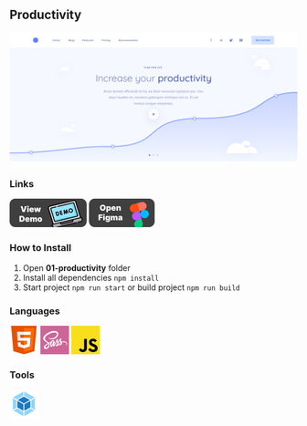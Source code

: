 ## Productivity

<img src="../assets/img/covers/01-productivity.png" alt="Productivity cover" width="750">

### Links

[<img src="../assets/icons/view-demo.svg" title="Productivity — open project demo" alt="View Demo" height="50">](https://01-productivity.netlify.app/)
[<img src="../assets/icons/open-figma.svg" title="Productivity — open figma template" alt="Open figma" height="50">](https://www.figma.com/file/4R5xdVNZ47gMzQTX5jFaeT/Productivity?node-id=0%3A1)

### How to Install

1. Open **01-productivity** folder
2. Install all dependencies ``npm install``
3. Start project  ``npm run start`` or build project ``npm run build``

### Languages

[<img src="../assets/icons/languages/html.svg" height="50" title="HTML5">](https://www.google.com/search?q=html&ei=-V8YY4SzNYyKrwT1-53gBw&ved=0ahUKEwjEk-rzqoL6AhUMxYsKHfV9B3wQ4dUDCA4&uact=5&oq=html&gs_lcp=Cgdnd3Mtd2l6EAMyCggAELEDEIMBEEMyBAgAEEMyBAgAEEMyBAgAEEMyCggAELEDEIMBEEMyBAgAEEMyCwgAEIAEELEDEIMBMggIABCABBCxAzILCAAQgAQQsQMQgwEyBQgAEIAEOgoIABBHENYEELADOgcIABCwAxBDSgQIQRgASgQIRhgAUIMEWIMEYJkGaAFwAXgAgAF6iAF6kgEDMC4xmAEAoAEByAEKwAEB&sclient=gws-wiz)
[<img src="../assets/icons/languages/sass.svg" height="50" title="SASS">](https://www.google.com/search?q=sass&ei=gmAYY5TeKquqrgSA24-IDg&ved=0ahUKEwiUp4m1q4L6AhUrlYsKHYDtA-EQ4dUDCA4&uact=5&oq=sass&gs_lcp=Cgdnd3Mtd2l6EAMyBwgAELEDEEMyBAgAEEMyCwguEIAEEMcBEK8BMggIABCxAxCDATIFCAAQgAQyBQgAEIAEMgUIABCABDIFCC4QgAQyBQguEIAEMgUIABCABDoLCAAQgAQQsQMQgwE6EwguELEDEIMBEMcBENEDENQCEEM6CggAELEDEIMBEEM6CAgAEIAEELEDSgQIQRgASgQIRhgAUABYlgRg9wRoAHABeACAAacCiAHEBZIBBTAuMS4ymAEAoAEBwAEB&sclient=gws-wiz)
[<img src="../assets/icons/languages/javascript.svg" height="50" title="JavaScript">](https://www.google.com/search?q=js&ei=v2EYY77_J8SnrgTg9KSQCg&ved=0ahUKEwj-2prMrIL6AhXEk4sKHWA6CaIQ4dUDCA4&uact=5&oq=js&gs_lcp=Cgdnd3Mtd2l6EAMyCggAELEDEIMBEEMyBAgAEEMyCggAELEDEIMBEEMyBAgAEEMyBAgAEEMyCwgAEIAEELEDEIMBMgsIABCABBCxAxCDATIFCAAQgAQyBQgAEIAEMgUIABCABDoICAAQgAQQsQM6EQguEIAEELEDEIMBEMcBENEDOggIABCxAxCDAUoECEEYAEoECEYYAFAAWGpghwNoAHABeACAAbkBiAGpApIBAzAuMpgBAKABAcABAQ&sclient=gws-wiz)

### Tools

[<img src="../assets/icons/tools/webpack.svg" height="50" title="Webpack">](https://www.google.com/search?q=webpack&ei=lmIYY66tApeawPAP1qmCkAU&ved=0ahUKEwiu0LeyrYL6AhUXDRAIHdaUAFIQ4dUDCA4&uact=5&oq=webpack&gs_lcp=Cgdnd3Mtd2l6EAMyCwgAEIAEELEDEIMBMgUIABCABDIFCAAQgAQyBQgAEIAEMgUIABCABDIFCAAQgAQyBQgAEIAEMgUIABCABDIFCAAQgAQyBQgAEIAEOgoIABBHENYEELADOgQIABBDOgYIABAeEBZKBAhBGABKBAhGGABQkQVYoQtg-gxoAXABeACAAZ4BiAH2BJIBAzAuNZgBAKABAcgBCMABAQ&sclient=gws-wiz)
